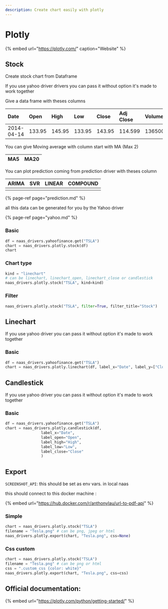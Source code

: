 ```yaml
---
description: Create chart easily with plotly
---
```


# Plotly

{% embed url="https://plotly.com/" caption="Website" %}

## Stock

Create stock chart from Dataframe

If you use yahoo driver drivers  you can pass it without option it's made to work together

Give a data frame with theses columns

| Date | Open | High | Low | Close | Adj Close | Volume | Company |
| :--- | :--- | :--- | :--- | :--- | :--- | :--- | :--- |
| 2014-04-14 | 133.95 | 145.95 | 133.95 | 143.95 | 114.599 | 13650000 | TSLA |

You can give Moving average with column start with MA \(Max 2\)

| MA5 | MA20 |
| :--- | :--- |


You can plot prediction coming from prediction driver with theses column

| ARIMA | SVR | LINEAR | COMPOUND |
| :--- | :--- | :--- | :--- |
|  |  |  |  |

{% page-ref page="prediction.md" %}

all this data can be generated for you by the Yahoo driver

{% page-ref page="yahoo.md" %}

### Basic

```python
df = naas_drivers.yahoofinance.get("TSLA")
chart = naas_drivers.plotly.stock(df)
chart
```

### Chart type

```python
kind = "linechart" 
# can be linechart, linechart_open, linechart_close or candlestick
naas_drivers.plotly.stock("TSLA", kind=kind)
```

### Filter

```python
naas_drivers.plotly.stock("TSLA", filter=True, filter_title="Stock")
```

## Linechart

If you use yahoo driver you can pass it without option it's made to work together

### Basic

```python
df = naas_drivers.yahoofinance.get("TSLA")
chart = naas_drivers.plotly.linechart(df, label_x="Date", label_y=["Close"])
```

## Candlestick

If you use yahoo driver you can pass it without option it's made to work together

### Basic

```python
df = naas_drivers.yahoofinance.get("TSLA")
chart = naas_drivers.plotly.candlestick(df, 
                label_x="Date", 
                label_open="Open", 
                label_high="High",
                label_low="Low",
                label_close="Close"
                )
```

## Export

`SCREENSHOT_API`: this should be set as env vars. in local naas

this should connect to this docker machine :

{% embed url="https://hub.docker.com/r/anthonylau/url-to-pdf-api" %}

### Simple

```python
chart = naas_drivers.plotly.stock("TSLA")
filename = "Tesla.png" # can be png, jpeg or html
naas_drivers.plotly.export(chart, "Tesla.png", css=None)
```

### Css custom

```python
chart = naas_drivers.plotly.stock("TSLA")
filename = "Tesla.png" # can be png or html
css = ".custom_css {color: white}"
naas_drivers.plotly.export(chart, "Tesla.png", css=css)
```

## Official documentation:

{% embed url="https://plotly.com/python/getting-started/" %}

